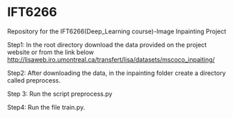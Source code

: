 # IFT6266
Repository for the IFT6266(Deep_Learning course)-Image Inpainting Project

Step1:
In the root directory download the data provided on the project website or from the link below
http://lisaweb.iro.umontreal.ca/transfert/lisa/datasets/mscoco_inpaiting/
 
Step2:
After downloading the data, in the inpainting folder create a directory called preprocess.

Step 3:
Run the script preprocess.py 
 
Step4:
Run the file train.py.
